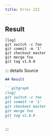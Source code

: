 ```yaml
---
title: Error 222
---
```

## Result

```gitgraph
[log]
git switch -c foo
git commit -m '1'
git checkout master
git merge foo
git tag v1.0.0
```

::: details Source

````md
## Result

```gitgraph
[log]
git switch -c foo
git commit -m '1'
git checkout master
git merge foo
git tag v1.0.0
```
````

:::
